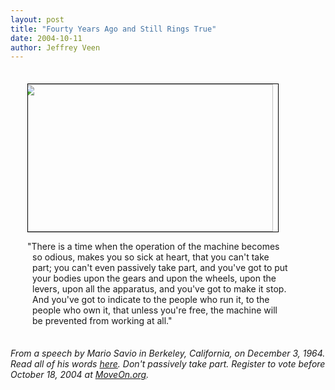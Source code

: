 ```yaml
---
layout: post
title: "Fourty Years Ago and Still Rings True"
date: 2004-10-11
author: Jeffrey Veen
---
```

<div style="width:410px; margin: 35px; text-indent: -8px;"><img src="http://veen.com/jeff/images/savio.jpg" width="400" height="236" style="border:solid black 1px;"/>

"There is a time  when the operation of the machine becomes so odious, makes you so sick at heart, that you  can't take part; you can't even passively take part, and you've got to put your bodies  upon the gears and upon the wheels, upon the levers, upon all the apparatus, and you've  got to make it stop. And you've got to indicate to the people who run it, to the people  who own it, that unless you're free, the machine will be prevented from working at all."</div>

<em>From a speech by Mario Savio in Berkeley, California, on December 3, 1964. Read all of his words <a href="http://www.fsm-a.org/stacks/mario/mario_speech.html">here</a>. Don't passively take part. Register to vote before October 18, 2004 at <a href="http://moveonpac.org/vote/">MoveOn.org</a>.</em>
